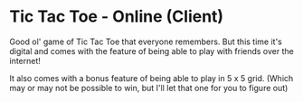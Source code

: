 # Tic Tac Toe - Online (Client)

Good ol' game of Tic Tac Toe that everyone remembers. But this time it's digital and comes with the feature of being able to play with friends over the internet!

It also comes with a bonus feature of being able to play in 5 x 5 grid. (Which may or may not be possible to win, but I'll let that one for you to figure out)
